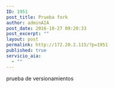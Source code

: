 ```yaml
---
ID: 1951
post_title: Prueba fork
author: adminAIA
post_date: 2016-10-27 09:20:33
post_excerpt: ""
layout: post
permalink: http://172.20.2.115/?p=1951
published: true
servicio_aia:
  - ""
---
```

prueba de versionamientos